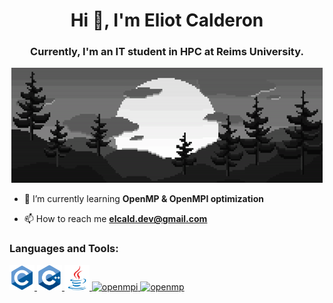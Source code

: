 <h1 align="center">Hi 👋, I'm Eliot Calderon</h1>
<h3 align="center">Currently, I'm an IT student in HPC at Reims University.</h3>

<p align="center">
  <img src="/img/animated-pixelart-crop.gif" alt="https://tenor.com/fr/users/t0mah4wk" width="" height=""/>
</p>

- 🌱 I’m currently learning **OpenMP & OpenMPI optimization**

- 📫 How to reach me **elcald.dev@gmail.com**



<h3 align="left">Languages and Tools:</h3>
<p align="left"> <a href="https://www.cprogramming.com/" target="_blank" rel="noreferrer"> <img src="https://raw.githubusercontent.com/devicons/devicon/master/icons/c/c-original.svg" alt="c" width="40" height="40"/> </a> <a href="https://www.w3schools.com/cpp/" target="_blank" rel="noreferrer"> <img src="https://raw.githubusercontent.com/devicons/devicon/master/icons/cplusplus/cplusplus-original.svg" alt="cplusplus" width="40" height="40"/> </a> <a href="https://www.java.com" target="_blank" rel="noreferrer"> <img src="https://raw.githubusercontent.com/devicons/devicon/master/icons/java/java-original.svg" alt="java" width="40" height="40"/> </a> <a href="https://www.open-mpi.org" target="_blank" rel="noreferrer"> <img src="https://www.open-mpi.org/images/open-mpi-logo.png" alt="openmpi" width="40" height="40"/> </a> <a href="https://www.openmp.org" target="_blank" rel="noreferrer"> <img src="https://www.openmp.org/wp-content/uploads/openmp-header-logo-100h.png" alt="openmp" width="" height="30"/> </a> </p>
